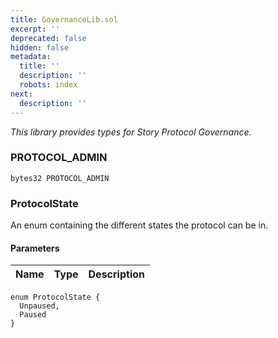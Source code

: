 ```yaml
---
title: GovernanceLib.sol
excerpt: ''
deprecated: false
hidden: false
metadata:
  title: ''
  description: ''
  robots: index
next:
  description: ''
---
```

*This library provides types for Story Protocol Governance.*

### PROTOCOL\_ADMIN

```solidity
bytes32 PROTOCOL_ADMIN
```

### ProtocolState

An enum containing the different states the protocol can be in.

#### Parameters

| Name | Type | Description |
| ---- | ---- | ----------- |

```solidity
enum ProtocolState {
  Unpaused,
  Paused
}
```
